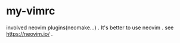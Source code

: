 # my-vimrc
involved neovim plugins(neomake...) . 
It's better to use neovim . 
see https://neovim.io/ . 
